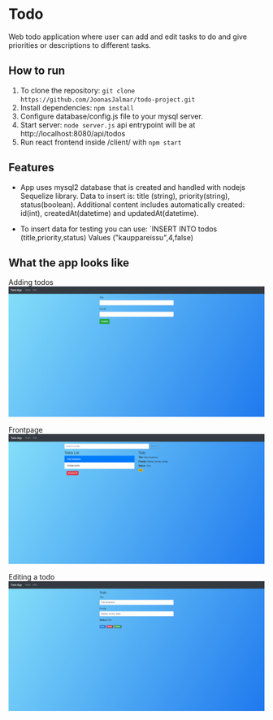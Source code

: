 # Todo
Web todo application where user can add and edit tasks to do and give priorities or descriptions to different tasks. 

## How to run
1. To clone the repository: `git clone https://github.com/JoonasJalmar/todo-project.git`
2. Install dependencies: `npm install`
3. Configure database/config.js file to your mysql server.
4. Start server: `node server.js` api entrypoint will be at http://localhost:8080/api/todos
5. Run react frontend inside /client/ with `npm start`

## Features
- App uses mysql2 database that is created and handled with nodejs Sequelize library.
Data to insert is: title (string), priority(string), status(boolean). Additional content includes automatically created: id(int), createdAt(datetime) and updatedAt(datetime).

- To insert data for testing you can use: `INSERT INTO todos (title,priority,status) Values ("kauppareissu",4,false)

## What the app looks like

Adding todos
![alt text](https://github.com/JoonasJalmar/todo-project/blob/main/screenshots/add.png)

Frontpage
![alt text](https://github.com/JoonasJalmar/todo-project/blob/main/screenshots/items.png)

Editing a todo
![alt text](https://github.com/JoonasJalmar/todo-project/blob/main/screenshots/edit.png)
